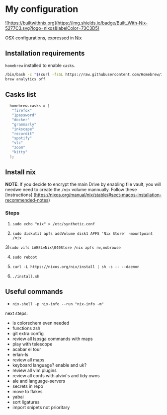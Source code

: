 # My configuration


![https://builtwithnix.org](https://img.shields.io/badge/Built_With-Nix-5277C3.svg?logo=nixos&labelColor=73C3D5)

OSX configurations, expressed in [Nix](https://nixos.org/nix)

## Installation requirements

`homebrew` installed to enable `casks`.

```bash
/bin/bash -c "$(curl -fsSL https://raw.githubusercontent.com/Homebrew/install/HEAD/install.sh)"
brew analytics off
```

## Casks list

```nix
  homebrew.casks = [
   "firefox"
   "1password"
   "docker"
   "grammarly"
   "inkscape"
   "recordit"
   "spotify"
   "vlc"
   "zoom"
   "kitty"
  ];
```

## Install nix

**NOTE**: If you decide to encrypt the main Drive by enabling file vault, you will needwe need to create the `/nix` volume mannually. Follow these [instructions]
(https://nixos.org/manual/nix/stable/#sect-macos-installation-recommended-notes)

### Steps

1) `sudo echo "nix" > /etc/synthetic.conf`

2) `sudo diskutil apfs addVolume disk1 APFS 'Nix Store' -mountpoint /nix`

3)`sudo vifs
LABEL=Nix\040Store /nix apfs rw,nobrowse
`

4) `sudo reboot`

5) `curl -L https://nixos.org/nix/install | sh -s -- --daemon`

6) `./install.sh`

## Useful commands

* `nix-shell -p nix-info --run "nix-info -m"`

next steps:
- is colorschem even needed
- functions zsh
- git extra config
- review all lspsga commands with maps
- play with telescope
- acabar el tour
- erlan-ls
- review all maps
- keyboard language? enable and uk?
- review all vim plugins
- review all confs with alvivi's and tidy owns
- ale and language-servers
- secrets in repo
- move to flakes
- yabai
- sort ligatures
- import snipets not prioritary
